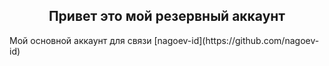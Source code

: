 <h2 align="center">Привет это мой резервный аккаунт</h2>
Мой основной аккаунт для связи [nagoev-id](https://github.com/nagoev-id)

